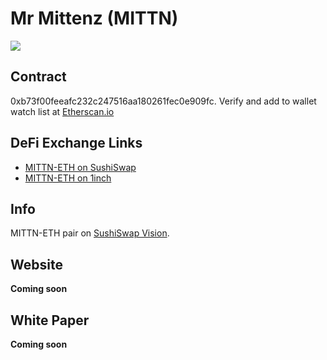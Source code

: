 # Mr Mittenz (MITTN)

![](https://https://i.imgur.com/5IidlwO.png)

## Contract 

0xb73f00feeafc232c247516aa180261fec0e909fc. Verify and add to wallet watch list at [Etherscan.io](https://etherscan.io/token/0xb73f00feeafc232c247516aa180261fec0e909fc)

## DeFi Exchange Links

* [MITTN-ETH on SushiSwap](https://app.sushi.com/swap?inputCurrency=ETH&outputCurrency=0xb73f00feeafc232c247516aa180261fec0e909fc)
* [MITTN-ETH on 1inch](https://app.1inch.io/#/1/swap/ETH/MITTN)

## Info

MITTN-ETH pair on [SushiSwap Vision](https://sushiswap.vision/pair/0xf5bd7629ff67cb49f568e79cec4a1f4a891f4658).

## Website

**Coming soon**

## White Paper

**Coming soon**
